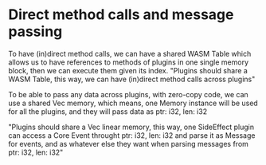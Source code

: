 # Direct method calls and message passing

To have (in)direct method calls, we can have a shared WASM Table which allows us to have references to methods of plugins in one single memory block, then we can execute them given its index.
"Plugins should share a WASM Table, this way, we can have (in)direct method calls across plugins"

To be able to pass any data across plugins, with zero-copy code, we can use a shared Vec<u8> memory, which means, one Memory instance will be used for all the plugins, and they will pass data as ptr: i32, len: i32

"Plugins should share a Vec<u8> linear memory, this way, one SideEffect plugin can access a Core Event throught ptr: i32, len: i32 and parse it as Message<const N: usize> for events, and as whatever else they want when parsing messages from ptr: i32, len: i32"
 
